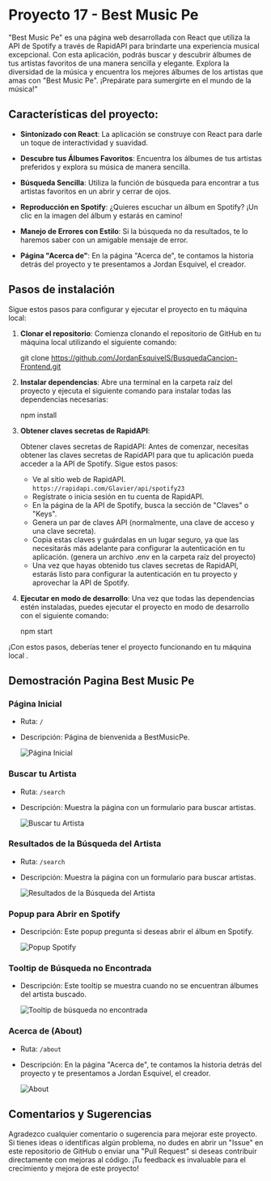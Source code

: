 # Proyecto 17 - Best Music Pe

"Best Music Pe" es una página web desarrollada con React que utiliza la API de Spotify a través de RapidAPI para brindarte una experiencia musical excepcional.
Con esta aplicación, podrás buscar y descubrir álbumes de tus artistas favoritos de una manera sencilla y elegante. Explora la diversidad de la música y encuentra los mejores álbumes de los artistas que amas con "Best Music Pe".
¡Prepárate para sumergirte en el mundo de la música!"

## Características del proyecto:

- **Sintonizado con React**: La aplicación se construye con React para darle un toque de interactividad y suavidad.

- **Descubre tus Álbumes Favoritos**: Encuentra los álbumes de tus artistas preferidos y explora su música de manera sencilla.

- **Búsqueda Sencilla**: Utiliza la función de búsqueda para encontrar a tus artistas favoritos en un abrir y cerrar de ojos.

- **Reproducción en Spotify**: ¿Quieres escuchar un álbum en Spotify? ¡Un clic en la imagen del álbum y estarás en camino!

- **Manejo de Errores con Estilo**: Si la búsqueda no da resultados, te lo haremos saber con un amigable mensaje de error.

- **Página "Acerca de"**: En la página "Acerca de", te contamos la historia detrás del proyecto y te presentamos a Jordan Esquivel, el creador.

## Pasos de instalación

Sigue estos pasos para configurar y ejecutar el proyecto en tu máquina local:

1. **Clonar el repositorio**: Comienza clonando el repositorio de GitHub en tu máquina local utilizando el siguiente comando:

   git clone https://github.com/JordanEsquivelS/BusquedaCancion-Frontend.git

2. **Instalar dependencias**: Abre una terminal en la carpeta raíz del proyecto y ejecuta el siguiente comando para instalar todas las dependencias necesarias:

   npm install

3. **Obtener claves secretas de RapidAPI**:

   Obtener claves secretas de RapidAPI: Antes de comenzar, necesitas obtener las claves secretas de RapidAPI para que tu aplicación pueda acceder a la API de Spotify. Sigue estos pasos:

   - Ve al sitio web de RapidAPI. `https://rapidapi.com/Glavier/api/spotify23`
   - Regístrate o inicia sesión en tu cuenta de RapidAPI.
   - En la página de la API de Spotify, busca la sección de "Claves" o "Keys".
   - Genera un par de claves API (normalmente, una clave de acceso y una clave secreta).
   - Copia estas claves y guárdalas en un lugar seguro, ya que las necesitarás más adelante para configurar la autenticación en tu aplicación. (genera un archivo .env en la carpeta raíz del proyecto)
   - Una vez que hayas obtenido tus claves secretas de RapidAPI, estarás listo para configurar la autenticación en tu proyecto y aprovechar la API de Spotify.

4. **Ejecutar en modo de desarrollo**: Una vez que todas las dependencias estén instaladas, puedes ejecutar el proyecto en modo de desarrollo con el siguiente comando:

   npm start

¡Con estos pasos, deberías tener el proyecto funcionando en tu máquina local .

## Demostración Pagina Best Music Pe

### Página Inicial

- Ruta: `/`
- Descripción: Página de bienvenida a BestMusicPe.

  ![Página Inicial](./src/demo_images/1_PaginaPrincipal.png)

### Buscar tu Artista

- Ruta: `/search`
- Descripción: Muestra la página con un formulario para buscar artistas.

  ![Buscar tu Artista](./src/demo_images/2_BuscaArtista.png)

### Resultados de la Búsqueda del Artista

- Ruta: `/search`
- Descripción: Muestra la página con un formulario para buscar artistas.

  ![Resultados de la Búsqueda del Artista](./src/demo_images/3_Respuesta__Lasso.png)

### Popup para Abrir en Spotify

- Descripción: Este popup pregunta si deseas abrir el álbum en Spotify.

  ![Popup Spotify](./src/demo_images/4_Popup_AbirEnSpotify.png)

### Tooltip de Búsqueda no Encontrada

- Descripción: Este tooltip se muestra cuando no se encuentran álbumes del artista buscado.

  ![Tooltip de búsqueda no encontrada](./src/demo_images/5_AlbumNoEncontrado.png)

### Acerca de (About)

- Ruta: `/about`
- Descripción: En la página "Acerca de", te contamos la historia detrás del proyecto y te presentamos a Jordan Esquivel, el creador.

  ![About](./src/demo_images/6_About.png)

## Comentarios y Sugerencias

Agradezco cualquier comentario o sugerencia para mejorar este proyecto. Si tienes ideas o identificas algún problema, no dudes en abrir un "Issue" en este repositorio de GitHub o enviar una "Pull Request" si deseas contribuir directamente con mejoras al código. ¡Tu feedback es invaluable para el crecimiento y mejora de este proyecto!
